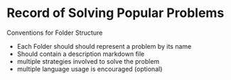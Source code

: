 # Record of Solving Popular Problems

Conventions for Folder Structure

- Each Folder should should represent a problem by its name
- Should contain a description markdown file
- multiple strategies involved to solve the problem
- multiple language usage is encouraged (optional)